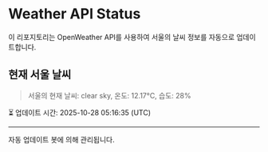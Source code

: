 
# Weather API Status

이 리포지토리는 OpenWeather API를 사용하여 서울의 날씨 정보를 자동으로 업데이트합니다.

## 현재 서울 날씨
> 서울의 현재 날씨: clear sky, 온도: 12.17°C, 습도: 28%

⏳ 업데이트 시간: 2025-10-28 05:16:35 (UTC)

---
자동 업데이트 봇에 의해 관리됩니다.
